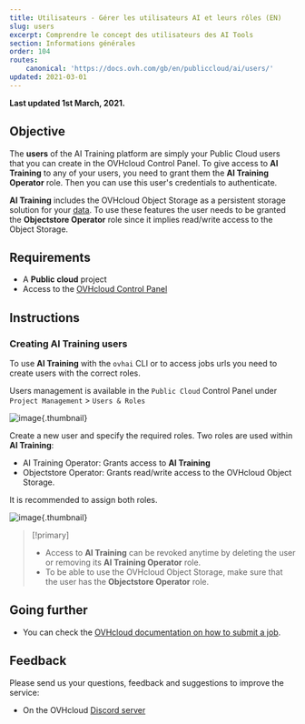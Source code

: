 ```yaml
---
title: Utilisateurs - Gérer les utilisateurs AI et leurs rôles (EN)
slug: users
excerpt: Comprendre le concept des utilisateurs des AI Tools
section: Informations générales
order: 104
routes:
    canonical: 'https://docs.ovh.com/gb/en/publiccloud/ai/users/'
updated: 2021-03-01
---
```


**Last updated 1st March, 2021.**

## Objective

The **users** of the AI Training platform are simply your Public Cloud users that you can create in the OVHcloud Control Panel. To give access to **AI Training** to any of your users, you need to grant them the **AI Training Operator** role. Then you can use this user's credentials to authenticate.

**AI Training** includes the OVHcloud Object Storage as a persistent storage solution for your [data](https://docs.ovh.com/ca/fr/publiccloud/ai/data). To use these features the user needs to be granted the **Objectstore Operator** role since it implies read/write access to the Object Storage.

## Requirements

- A **Public cloud** project
- Access to the [OVHcloud Control Panel](https://ca.ovh.com/auth/?action=gotomanager&from=https://www.ovh.com/ca/fr/&ovhSubsidiary=qc)

## Instructions

### Creating AI Training users

To use **AI Training** with the `ovhai` CLI or to access jobs urls you need to create users with the correct roles.

Users management is available in the `Public Cloud` Control Panel under `Project Management` > `Users & Roles`

![image](images/03_users_menu.png){.thumbnail}

Create a new user and specify the required roles. Two roles are used within **AI Training**:

- AI Training Operator: Grants access to **AI Training**
- Objectstore Operator: Grants read/write access to the OVHcloud Object Storage.

It is recommended to assign both roles.

![image](images/04_users_roles.png){.thumbnail}

> [!primary]
>
> - Access to **AI Training** can be revoked anytime by deleting the user or removing its **AI Training Operator** role.
> - To be able to use the OVHcloud Object Storage, make sure that the user has the **Objectstore Operator** role.

## Going further

- You can check the [OVHcloud documentation on how to submit a job](https://docs.ovh.com/ca/fr/publiccloud/ai/training/submit-job).

## Feedback

Please send us your questions, feedback and suggestions to improve the service:

- On the OVHcloud [Discord server](https://discord.com/invite/vXVurFfwe9)
